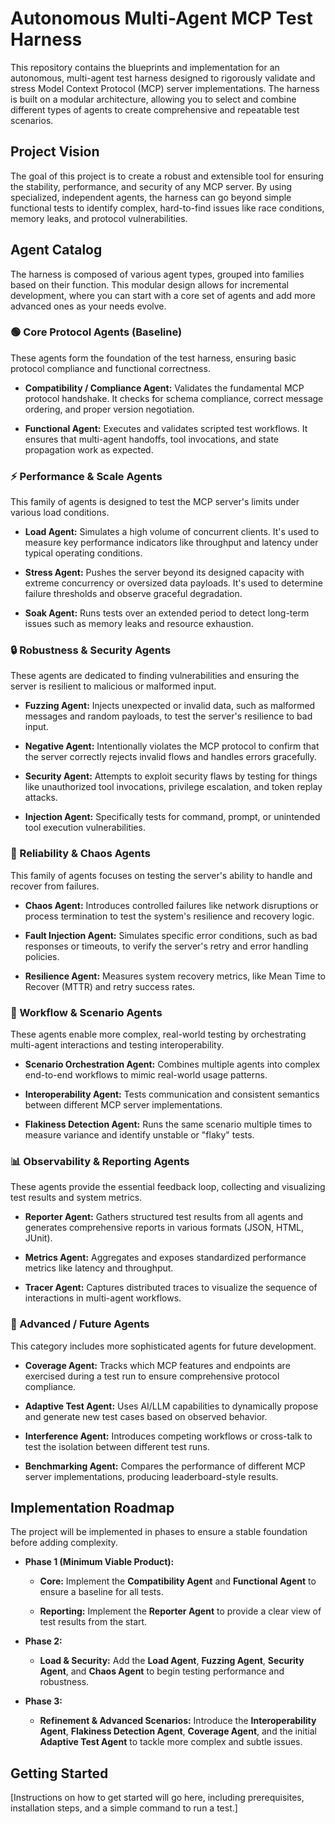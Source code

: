 # Autonomous Multi-Agent MCP Test Harness

This repository contains the blueprints and implementation for an autonomous, multi-agent test harness designed to rigorously validate and stress Model Context Protocol (MCP) server implementations. The harness is built on a modular architecture, allowing you to select and combine different types of agents to create comprehensive and repeatable test scenarios.

## Project Vision

The goal of this project is to create a robust and extensible tool for ensuring the stability, performance, and security of any MCP server. By using specialized, independent agents, the harness can go beyond simple functional tests to identify complex, hard-to-find issues like race conditions, memory leaks, and protocol vulnerabilities.

## Agent Catalog

The harness is composed of various agent types, grouped into families based on their function. This modular design allows for incremental development, where you can start with a core set of agents and add more advanced ones as your needs evolve.

### 🟢 Core Protocol Agents (Baseline)

These agents form the foundation of the test harness, ensuring basic protocol compliance and functional correctness.

* **Compatibility / Compliance Agent:** Validates the fundamental MCP protocol handshake. It checks for schema compliance, correct message ordering, and proper version negotiation.

* **Functional Agent:** Executes and validates scripted test workflows. It ensures that multi-agent handoffs, tool invocations, and state propagation work as expected.

### ⚡ Performance & Scale Agents

This family of agents is designed to test the MCP server's limits under various load conditions.

* **Load Agent:** Simulates a high volume of concurrent clients. It's used to measure key performance indicators like throughput and latency under typical operating conditions.

* **Stress Agent:** Pushes the server beyond its designed capacity with extreme concurrency or oversized data payloads. It's used to determine failure thresholds and observe graceful degradation.

* **Soak Agent:** Runs tests over an extended period to detect long-term issues such as memory leaks and resource exhaustion.

### 🔒 Robustness & Security Agents

These agents are dedicated to finding vulnerabilities and ensuring the server is resilient to malicious or malformed input.

* **Fuzzing Agent:** Injects unexpected or invalid data, such as malformed messages and random payloads, to test the server's resilience to bad input.

* **Negative Agent:** Intentionally violates the MCP protocol to confirm that the server correctly rejects invalid flows and handles errors gracefully.

* **Security Agent:** Attempts to exploit security flaws by testing for things like unauthorized tool invocations, privilege escalation, and token replay attacks.

* **Injection Agent:** Specifically tests for command, prompt, or unintended tool execution vulnerabilities.

### 🔀 Reliability & Chaos Agents

This family of agents focuses on testing the server's ability to handle and recover from failures.

* **Chaos Agent:** Introduces controlled failures like network disruptions or process termination to test the system's resilience and recovery logic.

* **Fault Injection Agent:** Simulates specific error conditions, such as bad responses or timeouts, to verify the server's retry and error handling policies.

* **Resilience Agent:** Measures system recovery metrics, like Mean Time to Recover (MTTR) and retry success rates.

### 🧩 Workflow & Scenario Agents

These agents enable more complex, real-world testing by orchestrating multi-agent interactions and testing interoperability.

* **Scenario Orchestration Agent:** Combines multiple agents into complex end-to-end workflows to mimic real-world usage patterns.

* **Interoperability Agent:** Tests communication and consistent semantics between different MCP server implementations.

* **Flakiness Detection Agent:** Runs the same scenario multiple times to measure variance and identify unstable or "flaky" tests.

### 📊 Observability & Reporting Agents

These agents provide the essential feedback loop, collecting and visualizing test results and system metrics.

* **Reporter Agent:** Gathers structured test results from all agents and generates comprehensive reports in various formats (JSON, HTML, JUnit).

* **Metrics Agent:** Aggregates and exposes standardized performance metrics like latency and throughput.

* **Tracer Agent:** Captures distributed traces to visualize the sequence of interactions in multi-agent workflows.

### 🧪 Advanced / Future Agents

This category includes more sophisticated agents for future development.

* **Coverage Agent:** Tracks which MCP features and endpoints are exercised during a test run to ensure comprehensive protocol compliance.

* **Adaptive Test Agent:** Uses AI/LLM capabilities to dynamically propose and generate new test cases based on observed behavior.

* **Interference Agent:** Introduces competing workflows or cross-talk to test the isolation between different test runs.

* **Benchmarking Agent:** Compares the performance of different MCP server implementations, producing leaderboard-style results.

## Implementation Roadmap

The project will be implemented in phases to ensure a stable foundation before adding complexity.

* **Phase 1 (Minimum Viable Product):**

  * **Core:** Implement the **Compatibility Agent** and **Functional Agent** to ensure a baseline for all tests.

  * **Reporting:** Implement the **Reporter Agent** to provide a clear view of test results from the start.

* **Phase 2:**

  * **Load & Security:** Add the **Load Agent**, **Fuzzing Agent**, **Security Agent**, and **Chaos Agent** to begin testing performance and robustness.

* **Phase 3:**

  * **Refinement & Advanced Scenarios:** Introduce the **Interoperability Agent**, **Flakiness Detection Agent**, **Coverage Agent**, and the initial **Adaptive Test Agent** to tackle more complex and subtle issues.

## Getting Started

[Instructions on how to get started will go here, including prerequisites, installation steps, and a simple command to run a test.]
